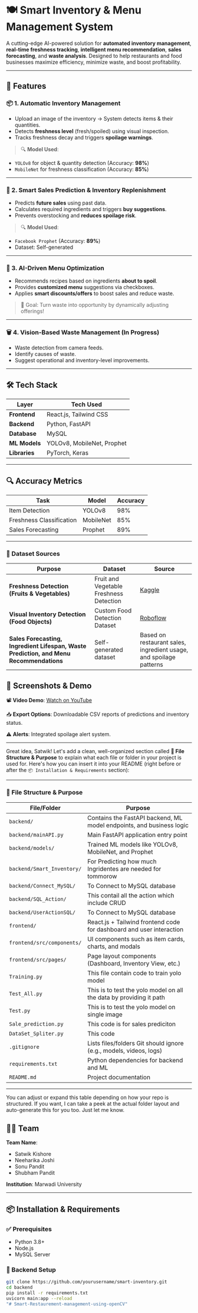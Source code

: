 # 🍽️ Smart Inventory & Menu Management System

A cutting-edge AI-powered solution for **automated inventory management**, **real-time freshness tracking**, **intelligent menu recommendation**, **sales forecasting**, and **waste analysis**. Designed to help restaurants and food businesses maximize efficiency, minimize waste, and boost profitability.

---

## 🚀 Features

### 📦 1. Automatic Inventory Management
- Upload an image of the inventory → System detects items & their quantities.
- Detects **freshness level** (fresh/spoiled) using visual inspection.
- Tracks freshness decay and triggers **spoilage warnings**.

> 🔍 **Model Used**:  
- `YOLOv8` for object & quantity detection (Accuracy: **98%**)  
- `MobileNet` for freshness classification (Accuracy: **85%**)

---

### 🧠 2. Smart Sales Prediction & Inventory Replenishment
- Predicts **future sales** using past data.
- Calculates required ingredients and triggers **buy suggestions**.
- Prevents overstocking and **reduces spoilage risk**.

> 🔍 **Model Used**:  
- `Facebook Prophet` (Accuracy: **89%**)  
- Dataset: Self-generated

---

### 🧾 3. AI-Driven Menu Optimization
- Recommends recipes based on ingredients **about to spoil**.
- Provides **customized menu** suggestions via checkboxes.
- Applies **smart discounts/offers** to boost sales and reduce waste.

> 🧠 Goal: Turn waste into opportunity by dynamically adjusting offerings!

---

### 🗑️ 4. Vision-Based Waste Management (In Progress)
- Waste detection from camera feeds.
- Identify causes of waste.
- Suggest operational and inventory-level improvements.

---

## 🛠️ Tech Stack

| Layer         | Tech Used                           |
|--------------|-------------------------------------|
| **Frontend** | React.js, Tailwind CSS              |
| **Backend**  | Python, FastAPI                     |
| **Database** | MySQL                               |
| **ML Models**| YOLOv8, MobileNet, Prophet          |
| **Libraries**| PyTorch, Keras                      |

---

## 🔍 Accuracy Metrics

| Task                     | Model     | Accuracy |
|--------------------------|-----------|----------|
| Item Detection           | YOLOv8    | 98%      |
| Freshness Classification | MobileNet | 85%      |
| Sales Forecasting        | Prophet   | 89%      |

---

### 📂 Dataset Sources

| Purpose | Dataset | Source |
|--------|---------|--------|
| **Freshness Detection (Fruits & Vegetables)** | Fruit and Vegetable Freshness Detection | [Kaggle](https://www.kaggle.com/datasets/redzone000/fruit-and-vegetable-freshness-detection) |
| **Visual Inventory Detection (Food Objects)** | Custom Food Detection Dataset | [Roboflow](https://universe.roboflow.com/food-elqho/detectionn-y2kce) |
| **Sales Forecasting, Ingredient Lifespan, Waste Prediction, and Menu Recommendations** | Self-generated dataset | Based on restaurant sales, ingredient usage, and spoilage patterns |

## 📸 Screenshots & Demo

📽️ **Video Demo**: [Watch on YouTube](https://youtu.be/OVhiC5TvqCk)

📥 **Export Options**: Downloadable CSV reports of predictions and inventory status.

⚠️ **Alerts**: Integrated spoilage alert system.

---

Great idea, Satwik! Let's add a clean, well-organized section called **📁 File Structure & Purpose** to explain what each file or folder in your project is used for. Here's how you can insert it into your README (right before or after the `📦 Installation & Requirements` section):

---

### 📁 File Structure & Purpose

| File/Folder                    | Purpose |
|-------------------------------|---------|
| `backend/`                    | Contains the FastAPI backend, ML model endpoints, and business logic |
| `backend/mainAPI.py`             | Main FastAPI application entry point |
| `backend/models/`             | Trained ML models like YOLOv8, MobileNet, and Prophet |
| `backend/Smart_Inventory/`              | For Predicting how much Ingridentes are needed for tommorow |
| `backend/Connect_MySQL/`             | To Connect to MySQL database |
| `backend/SQL_Action/`             | This contail all the action which include CRUD |
| `backend/UserActionSQL/`             | To Connect to MySQL database |
| `frontend/`                   | React.js + Tailwind frontend code for dashboard and user interaction |
| `frontend/src/components/`   | UI components such as item cards, charts, and modals |
| `frontend/src/pages/`        | Page layout components (Dashboard, Inventory View, etc.) |
| `Training.py`                 | This file contain code to train yolo model |
| `Test_All.py`                 | This is to test the yolo model on all the data by providing it path |
| `Test.py`                 | This is to test the yolo model on single image |
| `Sale_prediction.py`                 | This code is for sales prediciton |
| `DataSet_Spliter.py`                 | This code  |
| `.gitignore`                 | Lists files/folders Git should ignore (e.g., models, videos, logs) |
| `requirements.txt`           | Python dependencies for backend and ML |
| `README.md`                  | Project documentation |


---

You can adjust or expand this table depending on how your repo is structured. If you want, I can take a peek at the actual folder layout and auto-generate this for you too. Just let me know.

## 👨‍💻 Team

**Team Name**:  
- Satwik Kishore  
- Neeharika Joshi  
- Sonu Pandit  
- Shubham Pandit  

**Institution**: Marwadi University

---

## 📦 Installation & Requirements

### ✅ Prerequisites
- Python 3.8+
- Node.js
- MySQL Server

### 🔧 Backend Setup
```bash
git clone https://github.com/yourusername/smart-inventory.git
cd backend
pip install -r requirements.txt
uvicorn main:app --reload
"# Smart-Restaurement-management-using-openCV" 
